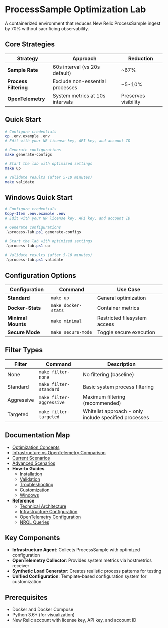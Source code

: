 # ProcessSample Optimization Lab

A containerized environment that reduces New Relic ProcessSample ingest by 70% without sacrificing observability.

## Core Strategies

| Strategy | Approach | Reduction |
|----------|----------|-----------|
| **Sample Rate** | 60s interval (vs 20s default) | ~67% |
| **Process Filtering** | Exclude non-essential processes | ~5-10% |
| **OpenTelemetry** | System metrics at 10s intervals | Preserves visibility |

## Quick Start

```bash
# Configure credentials
cp .env.example .env
# Edit with your NR license key, API key, and account ID

# Generate configurations
make generate-configs

# Start the lab with optimized settings
make up

# Validate results (after 5-10 minutes)
make validate
```

## Windows Quick Start

```powershell
# Configure credentials
Copy-Item .env.example .env
# Edit with your NR license key, API key, and account ID

# Generate configurations
.\process-lab.ps1 generate-configs

# Start the lab with optimized settings
.\process-lab.ps1 up

# Validate results (after 5-10 minutes)
.\process-lab.ps1 validate
```

## Configuration Options

| Configuration | Command | Use Case |
|----------|---------|----------|
| **Standard** | `make up` | General optimization |
| **Docker-Stats** | `make docker-stats` | Container metrics |
| **Minimal Mounts** | `make minimal` | Restricted filesystem access |
| **Secure Mode** | `make secure-mode` | Toggle secure execution |

## Filter Types

| Filter | Command | Description |
|--------|---------|-------------|
| None | `make filter-none` | No filtering (baseline) |
| Standard | `make filter-standard` | Basic system process filtering |
| Aggressive | `make filter-aggressive` | Maximum filtering (recommended) |
| Targeted | `make filter-targeted` | Whitelist approach - only include specified processes |

## Documentation Map

- [Optimization Concepts](concepts.md)
- [Infrastructure vs OpenTelemetry Comparison](comparison-table.md)
- [Current Scenarios](scenarios.md)
- [Advanced Scenarios](advanced-scenarios.md)
- **How-to Guides**
  - [Installation](how-to/install.md)
  - [Validation](how-to/validate.md)
  - [Troubleshooting](how-to/troubleshoot.md)
  - [Customization](how-to/extend.md)
  - [Windows](how-to/windows.md)
- **Reference**
  - [Technical Architecture](reference/technical-architecture.md)
  - [Infrastructure Configuration](reference/newrelic-infra.md)
  - [OpenTelemetry Configuration](reference/otel-config.md)
  - [NRQL Queries](reference/nrql-cheatsheet.md)

## Key Components

- **Infrastructure Agent**: Collects ProcessSample with optimized configuration
- **OpenTelemetry Collector**: Provides system metrics via hostmetrics receiver
- **Synthetic Load Generator**: Creates realistic process patterns for testing
- **Unified Configuration**: Template-based configuration system for customization

## Prerequisites

- Docker and Docker Compose
- Python 3.6+ (for visualization)
- New Relic account with license key, API key, and account ID